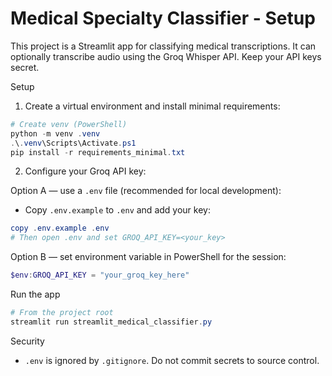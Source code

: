 # Medical Specialty Classifier - Setup

This project is a Streamlit app for classifying medical transcriptions. It can optionally transcribe audio using the Groq Whisper API. Keep your API keys secret.

Setup
1. Create a virtual environment and install minimal requirements:

```powershell
# Create venv (PowerShell)
python -m venv .venv
.\.venv\Scripts\Activate.ps1
pip install -r requirements_minimal.txt
```

2. Configure your Groq API key:

Option A — use a `.env` file (recommended for local development):

 - Copy `.env.example` to `.env` and add your key:

```powershell
copy .env.example .env
# Then open .env and set GROQ_API_KEY=<your_key>
```

Option B — set environment variable in PowerShell for the session:

```powershell
$env:GROQ_API_KEY = "your_groq_key_here"
```

Run the app

```powershell
# From the project root
streamlit run streamlit_medical_classifier.py
```

Security
- `.env` is ignored by `.gitignore`. Do not commit secrets to source control.

